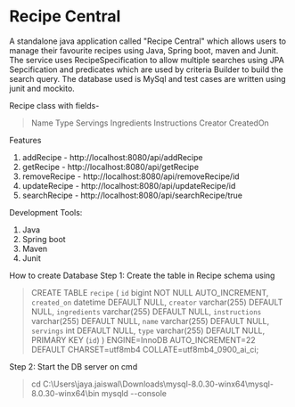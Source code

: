 # Recipe Central
A standalone java application called "Recipe Central" which allows users to manage their favourite recipes using Java, Spring boot, maven and Junit.
The service uses RecipeSpecification to allow multiple searches using JPA Sepcification and predicates which are used by criteria Builder to build the search query.
The database used is MySql and test cases are written using junit and mockito.

Recipe class with fields-
> Name
> Type
> Servings
> Ingredients
> Instructions
> Creator
> CreatedOn

Features
1. addRecipe - http://localhost:8080/api/addRecipe
2. getRecipe - http://localhost:8080/api/getRecipe
3. removeRecipe - http://localhost:8080/api/removeRecipe/id
4. updateRecipe - http://localhost:8080/api/updateRecipe/id
5. searchRecipe - http://localhost:8080/api/searchRecipe/true

Development Tools:
1. Java
2. Spring boot
3. Maven
4. Junit

How to create Database
 Step 1: Create the table in Recipe schema using
 > CREATE TABLE `recipe` (
  `id` bigint NOT NULL AUTO_INCREMENT,
  `created_on` datetime DEFAULT NULL,
  `creator` varchar(255) DEFAULT NULL,
  `ingredients` varchar(255) DEFAULT NULL,
  `instructions` varchar(255) DEFAULT NULL,
  `name` varchar(255) DEFAULT NULL,
  `servings` int DEFAULT NULL,
  `type` varchar(255) DEFAULT NULL,
  PRIMARY KEY (`id`)
) ENGINE=InnoDB AUTO_INCREMENT=22 DEFAULT CHARSET=utf8mb4 COLLATE=utf8mb4_0900_ai_ci;

Step 2: Start the DB server on cmd

> cd C:\Users\jaya.jaiswal\Downloads\mysql-8.0.30-winx64\mysql-8.0.30-winx64\bin
> mysqld --console







